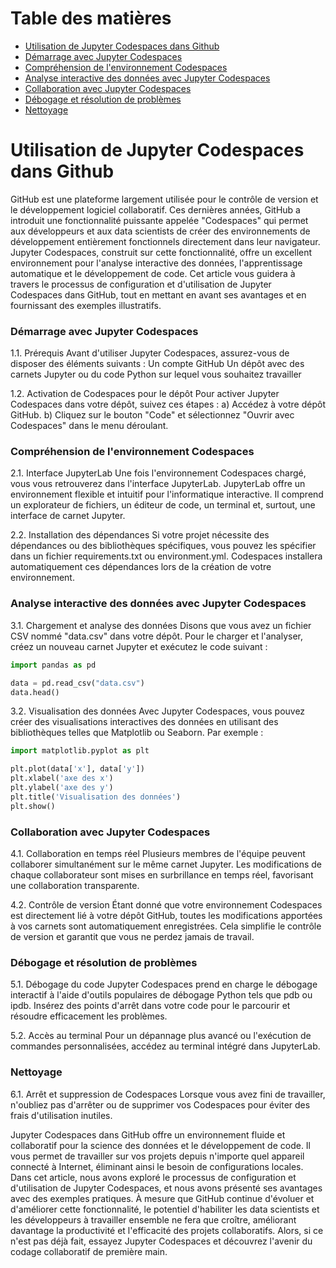 # Table des matières

  - [Utilisation de Jupyter Codespaces dans Github](#utilisation-de-juypter-codespaces-dans-github)<br>
  -  [Démarrage avec Jupyter Codespaces](#démarrage-avec-jupyter-codespaces)<br>
  -  [Compréhension de l'environnement Codespaces](#compréhension-de-lenvironnement-codespaces)<br>
  - [Analyse interactive des données avec Jupyter Codespaces](#analyse-interactive-des-données-avec-jupyter-codespaces)<br>
  -  [Collaboration avec Jupyter Codespaces](#collaboration-avec-jupyter-codespaces)<br>
  - [Débogage et résolution de problèmes](#débogage-et-résolution-de-problèmes)<br>
  - [Nettoyage](#nettoyage)

# Utilisation de Jupyter Codespaces dans Github

GitHub est une plateforme largement utilisée pour le contrôle de version et le développement logiciel collaboratif. Ces dernières années, GitHub a introduit une fonctionnalité puissante appelée "Codespaces" qui permet aux développeurs et aux data scientists de créer des environnements de développement entièrement fonctionnels directement dans leur navigateur. Jupyter Codespaces, construit sur cette fonctionnalité, offre un excellent environnement pour l'analyse interactive des données, l'apprentissage automatique et le développement de code. Cet article vous guidera à travers le processus de configuration et d'utilisation de Jupyter Codespaces dans GitHub, tout en mettant en avant ses avantages et en fournissant des exemples illustratifs.

### Démarrage avec Jupyter Codespaces
1.1. Prérequis
Avant d'utiliser Jupyter Codespaces, assurez-vous de disposer des éléments suivants :
Un compte GitHub
Un dépôt avec des carnets Jupyter ou du code Python sur lequel vous souhaitez travailler

1.2. Activation de Codespaces pour le dépôt
Pour activer Jupyter Codespaces dans votre dépôt, suivez ces étapes :
a) Accédez à votre dépôt GitHub.
b) Cliquez sur le bouton "Code" et sélectionnez "Ouvrir avec Codespaces" dans le menu déroulant.

### Compréhension de l'environnement Codespaces
2.1. Interface JupyterLab
Une fois l'environnement Codespaces chargé, vous vous retrouverez dans l'interface JupyterLab. JupyterLab offre un environnement flexible et intuitif pour l'informatique interactive. Il comprend un explorateur de fichiers, un éditeur de code, un terminal et, surtout, une interface de carnet Jupyter.

2.2. Installation des dépendances
Si votre projet nécessite des dépendances ou des bibliothèques spécifiques, vous pouvez les spécifier dans un fichier requirements.txt ou environment.yml. Codespaces installera automatiquement ces dépendances lors de la création de votre environnement.

### Analyse interactive des données avec Jupyter Codespaces
3.1. Chargement et analyse des données
Disons que vous avez un fichier CSV nommé "data.csv" dans votre dépôt. Pour le charger et l'analyser, créez un nouveau carnet Jupyter et exécutez le code suivant :

```python
import pandas as pd

data = pd.read_csv("data.csv")
data.head()
```

3.2. Visualisation des données
Avec Jupyter Codespaces, vous pouvez créer des visualisations interactives des données en utilisant des bibliothèques telles que Matplotlib ou Seaborn. Par exemple :

```python
import matplotlib.pyplot as plt

plt.plot(data['x'], data['y'])
plt.xlabel('axe des x')
plt.ylabel('axe des y')
plt.title('Visualisation des données')
plt.show()
```

### Collaboration avec Jupyter Codespaces
4.1. Collaboration en temps réel
Plusieurs membres de l'équipe peuvent collaborer simultanément sur le même carnet Jupyter. Les modifications de chaque collaborateur sont mises en surbrillance en temps réel, favorisant une collaboration transparente.

4.2. Contrôle de version
Étant donné que votre environnement Codespaces est directement lié à votre dépôt GitHub, toutes les modifications apportées à vos carnets sont automatiquement enregistrées. Cela simplifie le contrôle de version et garantit que vous ne perdez jamais de travail.

### Débogage et résolution de problèmes
5.1. Débogage du code
Jupyter Codespaces prend en charge le débogage interactif à l'aide d'outils populaires de débogage Python tels que pdb ou ipdb. Insérez des points d'arrêt dans votre code pour le parcourir et résoudre efficacement les problèmes.

5.2. Accès au terminal
Pour un dépannage plus avancé ou l'exécution de commandes personnalisées, accédez au terminal intégré dans JupyterLab.

### Nettoyage
6.1. Arrêt et suppression de Codespaces
Lorsque vous avez fini de travailler, n'oubliez pas d'arrêter ou de supprimer vos Codespaces pour éviter des frais d'utilisation inutiles.

Jupyter Codespaces dans GitHub offre un environnement fluide et collaboratif pour la science des données et le développement de code. Il vous permet de travailler sur vos projets depuis n'importe quel appareil connecté à Internet, éliminant ainsi le besoin de configurations locales. Dans cet article, nous avons exploré le processus de configuration et d'utilisation de Jupyter Codespaces, et nous avons présenté ses avantages avec des exemples pratiques. À mesure que GitHub continue d'évoluer et d'améliorer cette fonctionnalité, le potentiel d'habiliter les data scientists et les développeurs à travailler ensemble ne fera que croître, améliorant davantage la productivité et l'efficacité des projets collaboratifs. Alors, si ce n'est pas déjà fait, essayez Jupyter Codespaces et découvrez l'avenir du codage collaboratif de première main.
